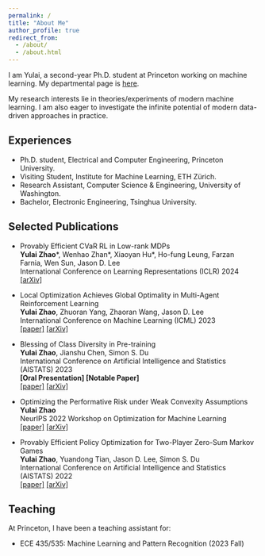 ```yaml
---
permalink: /
title: "About Me"
author_profile: true
redirect_from: 
  - /about/
  - /about.html
---
```


I am Yulai, a second-year Ph.D. student at Princeton working on machine learning. My departmental page is [here](https://ece.princeton.edu/people/yulai-zhao).

My research interests lie in theories/experiments of modern machine learning. I am also eager to investigate the infinite potential of modern data-driven approaches in practice.
<!-- I'm Yulai, a Ph.D. student at Princeton University. My research interests lie in theories/experiments of modern machine learning. I am also eager to apply modern data-driven approaches to practice. -->

## Experiences

* Ph.D. student, Electrical and Computer Engineering, Princeton University.
* Visiting Student, Institute for Machine Learning, ETH Zürich.
* Research Assistant, Computer Science & Engineering, University of Washington.
* Bachelor, Electronic Engineering, Tsinghua University.

## Selected Publications

* Provably Efficient CVaR RL in Low-rank MDPs  
**Yulai Zhao**\*, Wenhao Zhan\*, Xiaoyan Hu\*, Ho-fung Leung, Farzan Farnia, Wen Sun, Jason D. Lee  
International Conference on Learning Representations (ICLR) 2024  
[[arXiv]](<https://arxiv.org/abs/2311.11965>)  

* Local Optimization Achieves Global Optimality in Multi-Agent Reinforcement Learning  
**Yulai Zhao**, Zhuoran Yang, Zhaoran Wang, Jason D. Lee  
International Conference on Machine Learning (ICML) 2023  
[[paper]](<https://proceedings.mlr.press/v202/zhao23j.html>) [[arXiv]](<https://arxiv.org/abs/2305.04819>)  

* Blessing of Class Diversity in Pre-training  
**Yulai Zhao**, Jianshu Chen, Simon S. Du  
International Conference on Artificial Intelligence and Statistics (AISTATS) 2023  
**[Oral Presentation] [Notable Paper]**  
[[paper]](<https://proceedings.mlr.press/v206/zhao23a.html>) [[arXiv]](<https://arxiv.org/abs/2209.03447>)  

* Optimizing the Performative Risk under Weak Convexity Assumptions  
**Yulai Zhao**  
NeurIPS 2022 Workshop on Optimization for Machine Learning  
[[paper]](<https://openreview.net/forum?id=Ut_vApkulkk>) [[arXiv]](<https://arxiv.org/abs/2209.00771>)

* Provably Efficient Policy Optimization for Two-Player Zero-Sum Markov Games  
**Yulai Zhao**, Yuandong Tian, Jason D. Lee, Simon S. Du  
International Conference on Artificial Intelligence and Statistics (AISTATS) 2022  
[[paper]](<https://proceedings.mlr.press/v151/zhao22b.html>) [[arXiv]](<https://arxiv.org/abs/2102.08903>)  

## Teaching

At Princeton, I have been a teaching assistant for:

* ECE 435/535: Machine Learning and Pattern Recognition (2023 Fall)
<!-- * SML 505: Modern Statistics (2024 Spring) -->
